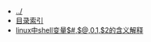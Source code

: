 
[@id]: _sidebar.md 
[@title]: linux
[@location]: docs/linux/_sidebar.md
[@author]: leity
[@date]: 2021-11-03

* [../](README.md)
* [目录索引](linux/README.md)
* [linux中shell变量$#,$@,$0,$1,$2的含义解释](linux/20210930-01.md)
